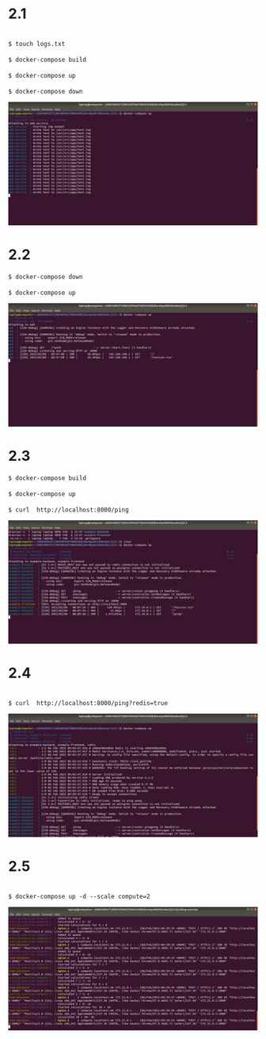 # 2.1

```

$ touch logs.txt

$ docker-compose build

$ docker-compose up

$ docker-compose down

```
![alt text](https://github.com/jylhakos/DevOpsWithDocker/blob/main/2/2.1.png?raw=true)

# 2.2

```
$ docker-compose down

$ docker-compose up

```
![alt text](https://github.com/jylhakos/DevOpsWithDocker/blob/main/2/2.2.png?raw=true)

# 2.3

```
$ docker-compose build

$ docker-compose up

$ curl  http://localhost:8000/ping

```

![alt text](https://github.com/jylhakos/DevOpsWithDocker/blob/main/2/2.3.png?raw=true)

# 2.4

```

$ curl  http://localhost:8000/ping?redis=true

```
![alt text](https://github.com/jylhakos/DevOpsWithDocker/blob/main/2/2.4.png?raw=true)

# 2.5

```

$ docker-compose up -d --scale compute=2

```
![alt text](https://github.com/jylhakos/DevOpsWithDocker/blob/main/2/2.5.png?raw=true)

